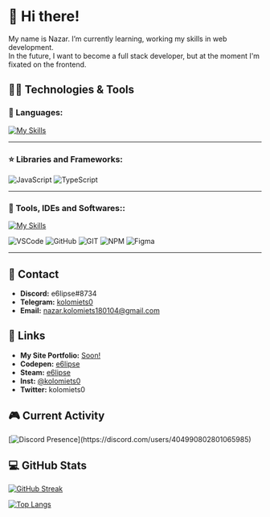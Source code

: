 # 👋 Hi there!

My name is Nazar. I’m currently learning, working my skills in web development. <br>
In the future, I want to become a full stack developer, but at the moment I'm fixated on the frontend.

## :man_technologist: Technologies & Tools
### 🧬 Languages: <br>

[![My Skills](https://skillicons.dev/icons?i=html,css,js,ts)](https://skillicons.dev)

___
### ⭐️  Libraries and Frameworks: <br>

![JavaScript](https://img.shields.io/badge/-JavaScript-161616?style=for-the-badge&logo=JavaScript)
![TypeScript](https://img.shields.io/badge/-TypeScript-161616?style=for-the-badge&logo=TypeScript)
___
### 🔧 Tools, IDEs and Softwares:: <br>

[![My Skills](https://skillicons.dev/icons?i=VisualStudioCode&theme=dark,GitHub&theme=dark,Git&theme=dark,NPM&theme=dark,figma&theme=dark)](https://skillicons.dev)

![VSCode](https://img.shields.io/badge/-VS&nbsp;Code-161616?style=for-the-badge&logo=VisualStudioCode)
![GitHub](https://img.shields.io/badge/-GitHub-161616?style=for-the-badge&logo=GitHub)
![GIT](https://img.shields.io/badge/-GIT-161616?style=for-the-badge&logo=GIT)
![NPM](https://img.shields.io/badge/-NPM-161616?style=for-the-badge&logo=NPM)
![Figma](https://img.shields.io/badge/-Figma-161616?style=for-the-badge&logo=Figma)
___

## 🤝 Contact

* <b>Discord:</b> e6lipse#8734 <br>
* <b>Telegram:</b> <a href='https://t.me/kolomiets0'>kolomiets0</a> <br>
* <b>Email:</b> nazar.kolomiets180104@gmail.com <br>

## 🔗 Links

* <b>My Site Portfolio:</b> <a href="">Soon!</a>
* <b>Codepen:</b> <a href='https://codepen.io/e6lipse'>e6lipse</a>
* <b>Steam:</b> <a href='https://steamcommunity.com/profiles/76561198314421690/'>e6lipse</a>
* <b>Inst:</b> <a href='https://www.instagram.com/kolomiets0/'>@kolomiets0</a>
* <b>Twitter:</b> kolomiets0

## 🎮 Current Activity

[![Discord Presence](https://lanyard-profile-readme.vercel.app/api/404990802801065985?theme=dark&borderRadius=30px&idleMessage=Probably%20doing%20something%20else...)](https://discord.com/users/404990802801065985)

## 💻 GitHub Stats

[![GitHub Streak](http://github-readme-streak-stats.herokuapp.com?user=e6lipse&theme=synthwave&hide_border=true&date_format=M%20j%5B%2C%20Y%5D&ring=5E366A&fire=FED337&currStreakNum=FED337&currStreakLabel=FED337&sideNums=5E366A&sideLabels=FED337&dates=FFFFFF&background=282A36)](https://git.io/streak-stats)

[![Top Langs](https://github-readme-stats.vercel.app/api/top-langs/?username=e6lipse&layout=compact)](https://github.com/anuraghazra/github-readme-stats)
